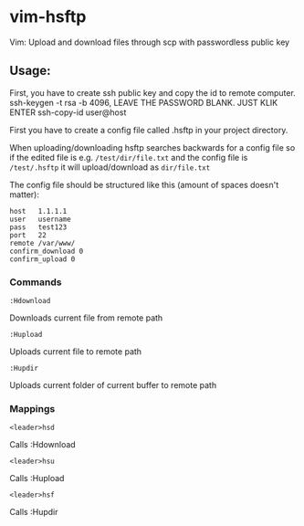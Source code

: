 vim-hsftp
=========

Vim: Upload and download files through scp with passwordless public key

Usage:
------
First, you have to create ssh public key and copy the id to remote computer.
    ssh-keygen -t rsa -b 4096, LEAVE THE PASSWORD BLANK. JUST KLIK ENTER
    ssh-copy-id user@host
    
First you have to create a config file called .hsftp in your project directory.

When uploading/downloading hsftp searches backwards for a config file so if the edited file is e.g. `/test/dir/file.txt` and the config file is `/test/.hsftp` it will upload/download as `dir/file.txt`

The config file should be structured like this (amount of spaces doesn't matter):

    host   1.1.1.1
    user   username
    pass   test123
    port   22
    remote /var/www/
    confirm_download 0
    confirm_upload 0

### Commands
    :Hdownload
Downloads current file from remote path

    :Hupload
Uploads current file to remote path

    :Hupdir
Uploads current folder of current buffer to remote path


### Mappings
    <leader>hsd
Calls :Hdownload

    <leader>hsu
Calls :Hupload

    <leader>hsf
Calls :Hupdir
